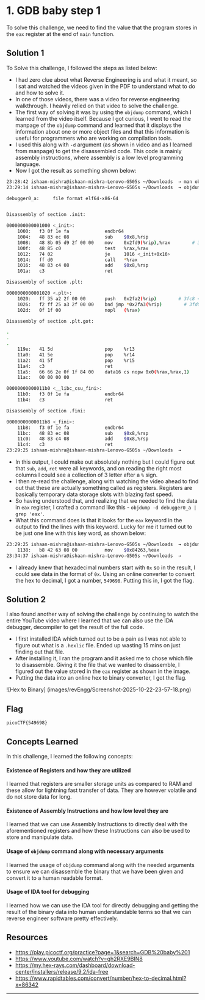 # 1. GDB baby step 1 
To solve this challenge, we need to find the value that the program stores in the `eax` register at the end of `main` function. 

## Solution 1 

To Solve this challenge, I followed the steps as listed below: 
- I had zero clue about what Reverse Engineering is and what it meant, so I sat and watched the videos given in the PDF to understand what to do and how to solve it. 
- In one of those videos, there was a video for reverse engineering walkthrough. I heavily relied on that video to solve the challenge. 
- The first way of solving it was by using the `objdump` command, which I learned from the video itself. Because I got curious, I went to read the manpage of the `objdump` command and learned that it displays the information about one or more object files and that this information is useful for programmers who are working on compilation tools. 
- I used this along with `-d` argument (as shown in video and as I learned from manpage) to get the disassembled code. This code is mainly assembly instructions, where assembly is a low level programming language. 
- Now I got the result as something shown below: 

```bash 
23:28:42 ishaan-mishra@ishaan-mishra-Lenovo-G505s ~/Downloads  → man objdump 
23:29:14 ishaan-mishra@ishaan-mishra-Lenovo-G505s ~/Downloads  → objdump -d debugger0_a

debugger0_a:     file format elf64-x86-64


Disassembly of section .init:

0000000000001000 <_init>:
    1000:	f3 0f 1e fa          	endbr64
    1004:	48 83 ec 08          	sub    $0x8,%rsp
    1008:	48 8b 05 d9 2f 00 00 	mov    0x2fd9(%rip),%rax        # 3fe8 <__gmon_start__>
    100f:	48 85 c0             	test   %rax,%rax
    1012:	74 02                	je     1016 <_init+0x16>
    1014:	ff d0                	call   *%rax
    1016:	48 83 c4 08          	add    $0x8,%rsp
    101a:	c3                   	ret

Disassembly of section .plt:

0000000000001020 <.plt>:
    1020:	ff 35 a2 2f 00 00    	push   0x2fa2(%rip)        # 3fc8 <_GLOBAL_OFFSET_TABLE_+0x8>
    1026:	f2 ff 25 a3 2f 00 00 	bnd jmp *0x2fa3(%rip)        # 3fd0 <_GLOBAL_OFFSET_TABLE_+0x10>
    102d:	0f 1f 00             	nopl   (%rax)

Disassembly of section .plt.got:

.
.
.
    119e:	41 5d                	pop    %r13
    11a0:	41 5e                	pop    %r14
    11a2:	41 5f                	pop    %r15
    11a4:	c3                   	ret
    11a5:	66 66 2e 0f 1f 84 00 	data16 cs nopw 0x0(%rax,%rax,1)
    11ac:	00 00 00 00 

00000000000011b0 <__libc_csu_fini>:
    11b0:	f3 0f 1e fa          	endbr64
    11b4:	c3                   	ret

Disassembly of section .fini:

00000000000011b8 <_fini>:
    11b8:	f3 0f 1e fa          	endbr64
    11bc:	48 83 ec 08          	sub    $0x8,%rsp
    11c0:	48 83 c4 08          	add    $0x8,%rsp
    11c4:	c3                   	ret
23:29:25 ishaan-mishra@ishaan-mishra-Lenovo-G505s ~/Downloads  → 

```
- In this output, I could make out absolutely nothing but I could figure out that `sub`, `add`, `ret` were all keywords, and on reading the right most columns I could see a collection of 3 letter after a `%` sign. 
- I then re-read the challenge, along with watching the video ahead to find out that these are actually something called as registers. Registers are basically temporary data storage slots with blazing fast speed. 
- So having understood that, and realizing that we needed to find the data in `eax` register, I crafted a command like this - `objdump -d debugger0_a | grep 'eax'`. 
- What this command does is that it looks for the `eax` keyword in the output to find the lines with this keyword. Lucky for me it turned out to be just one line with this key word, as shown below: 

```bash 
23:29:25 ishaan-mishra@ishaan-mishra-Lenovo-G505s ~/Downloads  → objdump -d debugger0_a | grep 'eax'
    1138:	b8 42 63 08 00       	mov    $0x84263,%eax
23:34:37 ishaan-mishra@ishaan-mishra-Lenovo-G505s ~/Downloads  → 
```
- I already knew that hexadecimal numbers start with `0x` so in the result, I could see data in the format of `0x`. Using an online converter to convert the hex to decimal, I got a number, `549698`. Putting this in, I got the flag.


## Solution 2 
I also found another way of solving the challenge by continuing to watch the entire YouTube video where I learned that we can also use the IDA debugger, decompiler to get the result of the full code. 

- I first installed IDA which turned out to be a pain as I was not able to figure out what is a `.hexlic` file. Ended up wasting 15 mins on just finding out that file. 
- After installing it, I ran the program and it asked me to chose which file to disassemble. Giving it the file that we wanted to disassemble, I figured out the value stored in the `eax` register as shown in the image. 
- Putting the data into an online hex to binary converter, I got the flag. 

![Hex to Binary] (images/revEngg/Screenshot-2025-10-22-23-57-18.png)

## Flag 
`picoCTF{549698}`

## Concepts Learned 

In this challenge, I learned the following concepts:

#### Existence of Registers and how they are utilized
I learned that registers are smaller storage units as compared to RAM and these allow for lightning fast transfer of data. They are however volatile and do not store data for long.

#### Existence of Assembly Instructions and how low level they are 
I learned that we can use Assembly Instructions to directly deal with the aforementioned registers and how these Instructions can also be used to store and manipulate data.

#### Usage of `objdump` command along with necessary arguments
I learned the usage of `objdump` command along with the needed arguments to ensure we can disassemble the binary that we have been given and convert it to a human readable format.

#### Usage of IDA tool for debugging
I learned how we can use the IDA tool for directly debugging and getting the result of the binary data into human understandable terms so that we can reverse engineer software pretty effectively. 

## Resources
- https://play.picoctf.org/practice?page=1&search=GDB%20baby%201
- https://www.youtube.com/watch?v=gh2RXE9BIN8
- https://my.hex-rays.com/dashboard/download-center/installers/release/9.2/ida-free
- https://www.rapidtables.com/convert/number/hex-to-decimal.html?x=86342
----------------------------------------------------------------------------------------------------------------------------------

